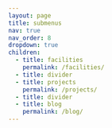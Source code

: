 ```yaml
---
layout: page
title: submenus
nav: true
nav_order: 8
dropdown: true
children:
  - title: facilities
    permalink: /facilities/
  - title: divider
  - title: projects
    permalink: /projects/
  - title: divider
  - title: blog
    permalink: /blog/
---
```

